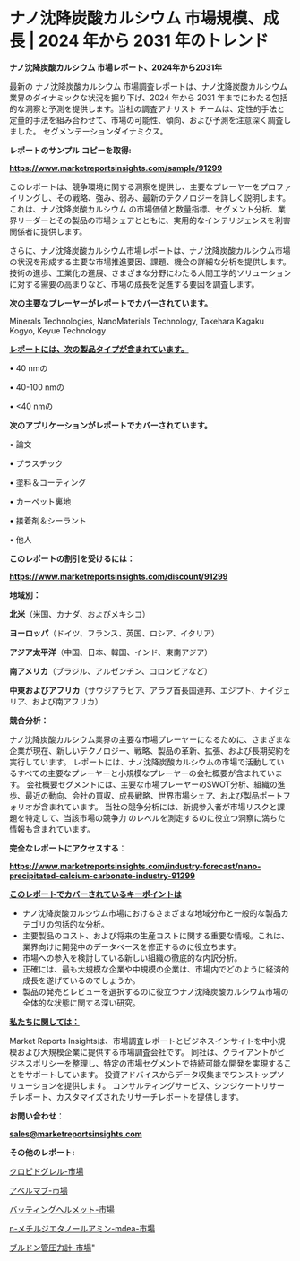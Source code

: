 # ナノ沈降炭酸カルシウム 市場規模、成長 | 2024 年から 2031 年のトレンド

<strong>ナノ沈降炭酸カルシウム 市場レポート、2024年から2031年</strong>

最新の ナノ沈降炭酸カルシウム 市場調査レポートは、ナノ沈降炭酸カルシウム 業界のダイナミックな状況を掘り下げ、2024 年から 2031 年までにわたる包括的な洞察と予測を提供します。当社の調査アナリスト チームは、定性的手法と定量的手法を組み合わせて、市場の可能性、傾向、および予測を注意深く調査しました。 セグメンテーションダイナミクス。



<strong>レポートのサンプル コピーを取得:</strong> <a href=https://www.marketreportsinsights.com/sample/91299>

<strong><u>https://www.marketreportsinsights.com/sample/91299</u></strong></a>

このレポートは、競争環境に関する洞察を提供し、主要なプレーヤーをプロファイリングし、その戦略、強み、弱み、最新のテクノロジーを詳しく説明します。 これは、ナノ沈降炭酸カルシウム の市場価値と数量指標、セグメント分析、業界リーダーとその製品の市場シェアとともに、実用的なインテリジェンスを利害関係者に提供します。

さらに、ナノ沈降炭酸カルシウム市場レポートは、ナノ沈降炭酸カルシウム市場の状況を形成する主要な市場推進要因、課題、機会の詳細な分析を提供します。 技術の進歩、工業化の進展、さまざまな分野にわたる人間工学的ソリューションに対する需要の高まりなど、市場の成長を促進する要因を調査します。



<strong><u>次の主要なプレーヤーがレポートでカバーされています。</u></strong>

Minerals Technologies, NanoMaterials Technology, Takehara Kagaku Kogyo, Keyue Technology



<strong><u><b>レポートには、次の製品タイプが含まれています。</b></u></strong>

• 40 nmの

• 40-100 nmの

• <40 nmの



<strong><b>次のアプリケーションがレポートでカバーされています。</b></strong>

• 論文

• プラスチック

• 塗料＆コーティング

• カーペット裏地

• 接着剤＆シーラント

• 他人



<strong><b>このレポートの割引を受けるには：</b></strong><a href=https://www.marketreportsinsights.com/discount/91299>

<strong><u>https://www.marketreportsinsights.com/discount/91299</u></strong></a>



<strong>地域別：</strong>



<strong>北米</strong>（米国、カナダ、およびメキシコ）



<strong>ヨーロッパ</strong>（ドイツ、フランス、英国、ロシア、イタリア）



<strong>アジア太平洋</strong>（中国、日本、韓国、インド、東南アジア）



<strong>南アメリカ</strong>（ブラジル、アルゼンチン、コロンビアなど）



<strong>中東およびアフリカ</strong>（サウジアラビア、アラブ首長国連邦、エジプト、ナイジェリア、および南アフリカ）



<strong>競合分析：</strong>

ナノ沈降炭酸カルシウム業界の主要な市場プレーヤーになるために、さまざまな企業が現在、新しいテクノロジー、戦略、製品の革新、拡張、および長期契約を実行しています。 レポートには、ナノ沈降炭酸カルシウムの市場で活動しているすべての主要なプレーヤーと小規模なプレーヤーの会社概要が含まれています。 会社概要セグメントには、主要な市場プレーヤーのSWOT分析、組織の進歩、最近の動向、会社の買収、成長戦略、世界市場シェア、および製品ポートフォリオが含まれています。 当社の競争分析には、新規参入者が市場リスクと課題を特定して、当該市場の競争力 のレベルを測定するのに役立つ洞察に満ちた情報も含まれています。



<strong>完全なレポートにアクセスする</strong>：

<a href=https://www.marketreportsinsights.com/industry-forecast/nano-precipitated-calcium-carbonate-industry-91299>

<strong><u>https://www.marketreportsinsights.com/industry-forecast/nano-precipitated-calcium-carbonate-industry-91299</u></strong></a>



<strong><u><b>このレポートでカバーされているキーポイントは</b></u></strong>
<ul>
  <li>ナノ沈降炭酸カルシウム市場におけるさまざまな地域分布と一般的な製品カテゴリの包括的な分析。</li>
  <li>主要製品のコスト、および将来の生産コストに関する重要な情報。これは、業界向けに開発中のデータベースを修正するのに役立ちます。</li>
  <li>市場への参入を検討している新しい組織の徹底的な内訳分析。</li>
  <li>正確には、最も大規模な企業や中規模の企業は、市場内でどのように経済的成長を遂げているのでしょうか。</li>
  <li>製品の発売とレビューを選択するのに役立つナノ沈降炭酸カルシウム市場の全体的な状態に関する深い研究。</li>
</ul>


<strong><u><b>私たちに関しては：</b></u></strong>

Market Reports Insightsは、市場調査レポートとビジネスインサイトを中小規模および大規模企業に提供する市場調査会社です。 同社は、クライアントがビジネスポリシーを整理し、特定の市場セグメントで持続可能な開発を実現することをサポートしています。 投資アドバイスからデータ収集までワンストップソリューションを提供します。 コンサルティングサービス、シンジケートリサーチレポート、カスタマイズされたリサーチレポートを提供します。



<strong><b>お問い合わせ</b></strong>：

<a href=mailto:sales@marketreportsinsights.com>

<strong><u>sales@marketreportsinsights.com</u></strong></a>



<strong>その他のレポート:</strong>

<a href=https://www.linkedin.com/pulse/クロピドグレル-市場-2023-総合分析と事業成長戦略-2030-consumer-connection-collective-360-jvbcf/>クロピドグレル-市場</a>

<a href=https://www.linkedin.com/pulse/アベルマブ-市場-2023-総利益と主要ベンダー-2030-trend-tracking-toolbox-24-analysis-mz5bf/>アベルマブ-市場</a>

<a href=https://www.linkedin.com/pulse/バッティングヘルメット-市場-2023-最新の-cagr-および成長分析-2030-ekqaf/>バッティングヘルメット-市場</a>

<a href=https://www.linkedin.com/pulse/n-メチルジエタノールアミン-mdea-市場-2023-最新の-cagr-umdpf/>n-メチルジエタノールアミン-mdea-市場</a>

<a href=https://www.linkedin.com/pulse/ブルドン管圧力計-市場-2023-年のダイナミクスとビジネストレンド-2030-rgmlf/>ブルドン管圧力計-市場</a>"
